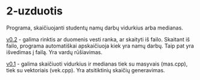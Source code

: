 # 2-uzduotis

Programa, skaičiuojanti studentų namų darbų vidurkius arba medianas. 

[v0.2](https://github.com/MatasValiunas/2-uzduotis/tree/v0.2) - galima rinktis ar duomenis vesti ranka, ar skaityti iš failo. Skaitant iš failo, programa automatiškai apskaičiuoja kiek yra namų darbų. Taip pat yra išvedimas į failą. Yra vardų rūšiavimas.

[v0.1](https://github.com/MatasValiunas/2-uzduotis/tree/v0.1) - galima skaičiuoti vidurkius ir medianas tiek su masyvais (mas.cpp), tiek su vektoriais (vek.cpp). Yra atsitiktinių skaičių generavimas.
